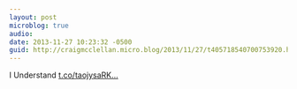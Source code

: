 ```yaml
---
layout: post
microblog: true
audio: 
date: 2013-11-27 10:23:32 -0500
guid: http://craigmcclellan.micro.blog/2013/11/27/t405718540700753920.html
---
```

I Understand [t.co/taojysaRK...](http://t.co/taojysaRKq)
